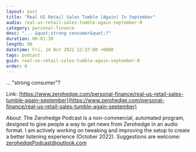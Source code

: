```yaml
---
layout: post
title: "Real US Retail Sales Tumble (Again) In September"
audio: real-us-retail-sales-tumble-again-september-0
category: personal-finance
desc: "... &quot;strong consumer&quot;?"
duration: 00:01:30
length: 90
datetime: Fri, 14 Oct 2022 12:37:00 +0000
tags: podcast
guid: real-us-retail-sales-tumble-again-september-0
order: 0
---
```

... &quot;strong consumer&quot;?

Link: [https://www.zerohedge.com/personal-finance/real-us-retail-sales-tumble-again-september](https://www.zerohedge.com/personal-finance/real-us-retail-sales-tumble-again-september)

About: The Zerohedge Podcast is a non-commercial, automated program, designed to give people a way to get news from Zerohedge in an audio format.  I am actively working on tweaking and improving the setup to create a better listening experience (October 2022).  Suggestions are welcome: [zerohedgePodcast@outlook.com](mailto:zerohedgePodcast@outlook.com)